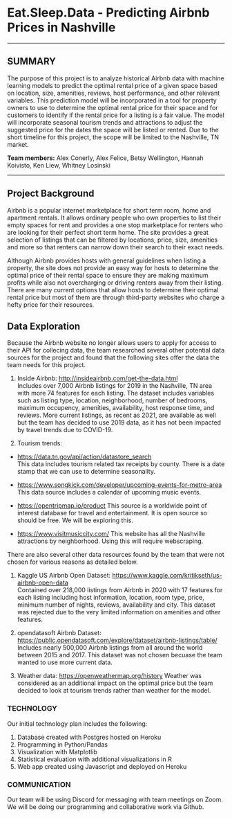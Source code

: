 # **Eat.Sleep.Data - Predicting Airbnb Prices in Nashville** 
<hr>

## SUMMARY
The purpose of this project is to analyze historical Airbnb data with machine learning models to predict the optimal rental price of a given space based on location, size, amenities, reviews, host performance, and other relevant variables. This prediction model will be incorporated in a tool for property owners to use to determine the optimal rental price for their space and for customers to identify if the rental price for a listing is a fair value. The model will incorporate seasonal tourism trends and attractions to adjust the suggested price for the dates the space will be listed or rented. Due to the short timeline for this project, the scope will be limited to the Nashville, TN market. 

**Team members:** Alex Conerly, Alex Felice, Betsy Wellington, Hannah Koivisto, Ken Liew, Whitney Losinski
<hr>

## **Project Background** 

Airbnb is a popular internet marketplace for short term room, home and apartment rentals. It allows ordinary people who own properties to list their empty spaces for rent and provides a one stop marketplace for renters who are looking for their perfect short term home.  The site provides a great selection of listings that can be filtered by locations, price, size, amenities and more so that renters can narrow down their search to their exact needs.

Although Airbnb provides hosts with general guidelines when listing a property, the site does not provide an easy way for hosts to determine the optimal price of their rental space to ensure they are making maximum profits while also not overcharging or driving renters away from their listing.  There are many current options that allow hosts to determine their optimal rental price but most of them are through third-party websites who charge a hefty price for their resources.  

## **Data Exploration** 
 
Because the Airbnb website no longer allows users to apply for access to their API for collecing data, the team researched several other potential data sources for the project and found that the following sites offer the data the team needs for this project. 
 
1. Inside Airbnb: http://insideairbnb.com/get-the-data.html </br>
   Includes over 7,000 Airbnb listings for 2019 in the Nashville, TN area with more 74 features for each listing.  The dataset includes variables such as listing type, location, neighborhood, number of bedrooms, maximum occupency, amenities, availability, host response time, and reviews.  More current listings, as recent as 2021, are available as well but the team has decided to use 2019 data, as it has not been impacted by travel trends due to COVID-19.
   
2. Tourism trends: 

*  https://data.tn.gov/api/action/datastore_search  
   This data includes tourism related tax receipts by county.  There is a date stamp that we can use to determine seasonality.
   
*  https://www.songkick.com/developer/upcoming-events-for-metro-area 
   This data source includes a calendar of upcoming music events.
*  https://opentripmap.io/product
   This source is a worldwide point of interest database for travel and entertainment.  It is open source so should be free.  We will be exploring this.
*  https://www.visitmusiccity.com/
   This website has all the Nashville attractions by neighborhood.  Using this will require webscraping.
   
   
There are also several other data resources found by the team that were not chosen for various reasons as detailed below.

1. Kaggle US Airbnb Open Dataset: https://www.kaggle.com/kritikseth/us-airbnb-open-data </br>
   Contained over 218,000 listings from Airbnb in 2020 with 17 features for each listing including host information, location, room type, price, minimum number of nights, reviews, availability and city.  This dataset was rejected due to the very limited information on amenities and other features.
   
2. opendatasoft Airbnb Dataset: https://public.opendatasoft.com/explore/dataset/airbnb-listings/table/ </br>
   Includes nearly 500,000 Airbnb listings from all around the world between 2015 and 2017.  This dataset was not chosen becuase the team wanted to use more current data.
   
3. Weather data: https://openweathermap.org/history
   Weather was considered as an additional impact on the optimal price but the team decided to look at tourism trends rather than weather for the model.
   

### TECHNOLOGY

Our initial technology plan includes the following:
1.  Database created with Postgres hosted on Heroku
2.  Programming in Python/Pandas
3.  Visualization with Matplotlib
4.  Statistical evaluation with additional visualizations in R
5.  Web app created using Javascript and deployed on Heroku

### COMMUNICATION
 
Our team will be using Discord for messaging with team meetings on Zoom.  We will be doing our programming and collaborative work via Github.  


